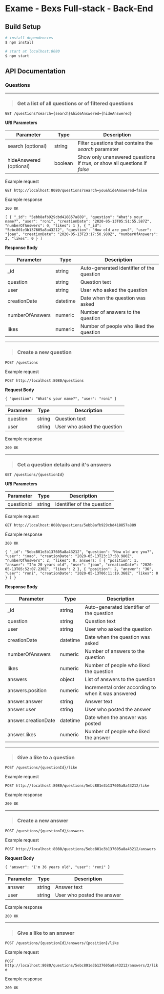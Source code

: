 # Exame - Bexs Full-stack - Back-End

## Build Setup

``` bash
# install dependencies
$ npm install

# start at localhost:8080
$ npm start
```

## API Documentation

### **Questions**

---

> ### Get a list of all questions or of filtered questions

`GET /questions?search={search}&hideAnswered={hideAnswered}`

**URI Parameters**

Parameter | Type | Description
----------|------|------------
search (optional) | string | Filter questions that contains the *search* parameter
hideAnswered (optional) | boolean | Show only unanswered questions if *true*, or show all questions if *false*

Example request

`GET http://localhost:8080/questions?search=you&hideAnswered=false`

Example response

`200 OK`

`[
    {
      "_id": "5ebb8afb929cbd418857a889",
      "question": "What's your name?",
      "user": "roni",
      "creationDate": "2020-05-13T05:51:55.587Z",
      "numberOfAnswers": 0,
      "likes": 1
    },
    {
      "_id": "5ebc801e3b137605a8a43212",
      "question": "How old are you?",
      "user": "joao",
      "creationDate": "2020-05-13T23:17:50.980Z",
      "numberOfAnswers": 2,
      "likes": 0
    }
]`

**Response Body**

Parameter | Type | Description
----------|------|------------
_id | string | Auto-generated identifier of the question
question | string | Question text
user | string | User who asked the question
creationDate | datetime | Date when the question was asked
numberOfAnswers | numeric | Number of answers to the question
likes | numeric | Number of people who liked the question

---

> ### Create a new question

`POST /questions`

Example request

`POST http://localhost:8080/questions`

**Request Body**

`{
    "question": "What's your name?",
    "user": "roni"
}`

Parameter | Type | Description
----------|------|------------
question | string | Question text
user | string | User who asked the question

Example response

`200 OK`


---

> ### Get a question details and it's answers

`GET /questions/{questionId}`

**URI Parameters**

Parameter | Type | Description
----------|------|------------
questionId | string | Identifier of the question

Example request

`GET http://localhost:8080/questions/5ebb8afb929cbd418857a889`

Example response

`200 OK`

`{
    "_id": "5ebc801e3b137605a8a43212",
    "question": "How old are you?",
    "user": "joao",
    "creationDate": "2020-05-13T23:17:50.980Z",
    "numberOfAnswers": 2,
    "likes": 0,
    answers: [
        {
            "position": 1,
            "answer": "I'm 20 years old",
            "user": "joao",
            "creationDate": "2020-05-13T05:52:07.230Z",
            "likes": 2
        },
        {
            "position": 2,
            "answer": "36",
            "user": "roni",
            "creationDate": "2020-05-13T06:11:19.368Z",
            "likes": 0
        }
    ]
}`

**Response Body**

Parameter | Type | Description
----------|------|------------
_id | string | Auto-generated identifier of the question
question | string | Question text
user | string | User who asked the question
creationDate | datetime | Date when the question was asked
numberOfAnswers | numeric | Number of answers to the question
likes | numeric | Number of people who liked the question
answers | object | List of answers to the question
answers.position | numeric | Incremental order according to when it was answered
answer.answer | string | Answer text
answer.user | string | User who posted the answer
answer.creationDate | datetime | Date when the answer was posted
answer.likes | numeric | Number of people who liked the answer

---

> ### Give a like to a question

`POST /questions/{questionId}/like`

Example request

`POST http://localhost:8080/questions/5ebc801e3b137605a8a43212/like`

Example response

`200 OK`


---

> ### Create a new answer

`POST /questions/{questionId}/answers`

Example request

`POST http://localhost:8080/questions/5ebc801e3b137605a8a43212/answers`

**Request Body**

`{
    "answer": "I'm 36 years old",
    "user": "roni"
}`

Parameter | Type | Description
----------|------|------------
answer | string | Answer text
user | string | User who posted the answer

Example response

`200 OK`

---

> ### Give a like to an answer

`POST /questions/{questionId}/answers/{position}/like`

Example request

`POST http://localhost:8080/questions/5ebc801e3b137605a8a43212/answers/2/like`

Example response

`200 OK`
